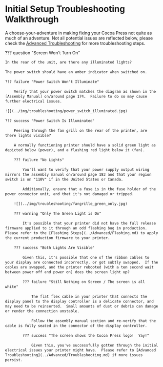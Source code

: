 # Initial Setup Troubleshooting Walkthrough

A choose-your-adventure in making fixing your Cocoa Press not quite as much of an adventure.  Not all potential issues are reflected below, please check the [Advanced Troubleshooting](../Advanced/Troubleshooting.md) for more troubleshooting steps.

??? question "Screen Won't Turn On"

    In the rear of the unit, are there any illuminated lights?

    The power switch should have an amber indicator when switched on.

    ??? failure "Power Switch Won't Illuminate"

        Verify that your power switch matches the diagram as shown in the [Assembly Manual] on/around page 174.  Failure to do so may cause further electrical issues.

    ![](../img/troubleshooting/power_switch_illuminated.jpg)

    ??? success "Power Switch Is Illuminated"

        Peering through the fan grill on the rear of the printer, are there lights visible?  

        A normally functioning printer should have a solid green light as depicted below (power), and a flashing red light below it (fan).   

        ??? failure "No Lights"

            You'll want to verify that your power supply output wiring mirrors the assembly manual on/around page 183 and that your region switch is on "110V" if in the United States or Canada.

            Additionally, ensure that a fuse is in the fuse holder of the power connector unit, and that it's not damaged or tripped.

        ![](../img/troubleshooting/fangrille_green_only.jpg)

        ??? warning "Only The Green Light is On"
        
            It's possible that your printer did not have the full release firmware applied to it through an odd flashing bug in production.  Please refer to the [Flashing Steps](../Advanced/Flashing.md) to apply the current production firmware to your printer.

        ??? success "Both Lights Are Visible"

            Given this, it's possible that one of the ribbon cables to your display are connected incorrectly, or got subtly swapped.  If the cables are swapped, and the printer rebooted (with a ten second wait between power off and power on) does the screen light up?

            ??? failure "Still Nothing on Screen / The screen is all white"

                The flat flex cable in your printer that connects the display panel to the display controller is a delicate connector, and may need to be reinserted.  Small amounts of dust or debris can damage or render the connection unstable.
                
                Follow the assembly manual section and re-verify that the cable is fully seated in the connector of the display controller.

            ??? success "The screen shows the Cocoa Press logo!  Yay!"

                Given this, you've successfully gotten through the initial electrical issues your printer might have.  Please refer to [Advanced Troubleshooting](../Advanced/Troubleshooting.md) if more issues persist.

